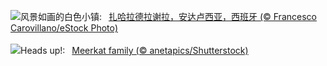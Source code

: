 ![](https://www.bing.com/th?id=OHR.ZaharaDeLaSierra_ZH-CN6500182265_UHD.jpg&w=1000)风景如画的白色小镇:&nbsp;&ensp;[扎哈拉德拉谢拉，安达卢西亚，西班牙 (© Francesco Carovillano/eStock Photo)](https://www.bing.com/th?id=OHR.ZaharaDeLaSierra_ZH-CN6500182265_UHD.jpg)
<br><br/>
![](https://www.bing.com/th?id=OHR.MeerkatManor_EN-US4231814766_UHD.jpg&w=1000)Heads up!:&nbsp;&ensp;[Meerkat family (© anetapics/Shutterstock)](https://www.bing.com/th?id=OHR.MeerkatManor_EN-US4231814766_UHD.jpg)
<br><br/>
